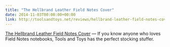 ```yaml
---
title: "The Hellbrand Leather Field Notes Cover"
date: 2014-11-03T00:00:00+00:00
link: http://toolsandtoys.net/reviews/hellbrand-leather-field-notes-cover/
---
```

[The Hellbrand Leather Field Notes Cover](http://toolsandtoys.net/reviews/hellbrand-leather-field-notes-cover/) &mdash; 
 If you know anyone who loves Field Notes notebooks, Tools and Toys has the perfect stocking stuffer.
